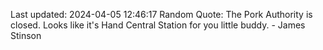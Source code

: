 Last updated: 2024-04-05 12:46:17
Random Quote: The Pork Authority is closed. Looks like it's Hand Central Station for you little buddy. - James Stinson